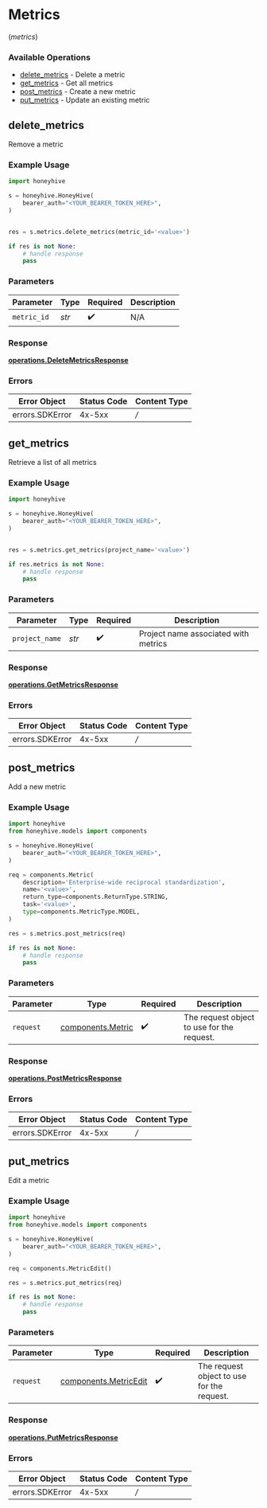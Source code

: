 # Metrics
(*metrics*)

### Available Operations

* [delete_metrics](#delete_metrics) - Delete a metric
* [get_metrics](#get_metrics) - Get all metrics
* [post_metrics](#post_metrics) - Create a new metric
* [put_metrics](#put_metrics) - Update an existing metric

## delete_metrics

Remove a metric

### Example Usage

```python
import honeyhive

s = honeyhive.HoneyHive(
    bearer_auth="<YOUR_BEARER_TOKEN_HERE>",
)


res = s.metrics.delete_metrics(metric_id='<value>')

if res is not None:
    # handle response
    pass

```

### Parameters

| Parameter          | Type               | Required           | Description        |
| ------------------ | ------------------ | ------------------ | ------------------ |
| `metric_id`        | *str*              | :heavy_check_mark: | N/A                |


### Response

**[operations.DeleteMetricsResponse](../../models/operations/deletemetricsresponse.md)**
### Errors

| Error Object    | Status Code     | Content Type    |
| --------------- | --------------- | --------------- |
| errors.SDKError | 4x-5xx          | */*             |

## get_metrics

Retrieve a list of all metrics

### Example Usage

```python
import honeyhive

s = honeyhive.HoneyHive(
    bearer_auth="<YOUR_BEARER_TOKEN_HERE>",
)


res = s.metrics.get_metrics(project_name='<value>')

if res.metrics is not None:
    # handle response
    pass

```

### Parameters

| Parameter                            | Type                                 | Required                             | Description                          |
| ------------------------------------ | ------------------------------------ | ------------------------------------ | ------------------------------------ |
| `project_name`                       | *str*                                | :heavy_check_mark:                   | Project name associated with metrics |


### Response

**[operations.GetMetricsResponse](../../models/operations/getmetricsresponse.md)**
### Errors

| Error Object    | Status Code     | Content Type    |
| --------------- | --------------- | --------------- |
| errors.SDKError | 4x-5xx          | */*             |

## post_metrics

Add a new metric

### Example Usage

```python
import honeyhive
from honeyhive.models import components

s = honeyhive.HoneyHive(
    bearer_auth="<YOUR_BEARER_TOKEN_HERE>",
)

req = components.Metric(
    description='Enterprise-wide reciprocal standardization',
    name='<value>',
    return_type=components.ReturnType.STRING,
    task='<value>',
    type=components.MetricType.MODEL,
)

res = s.metrics.post_metrics(req)

if res is not None:
    # handle response
    pass

```

### Parameters

| Parameter                                              | Type                                                   | Required                                               | Description                                            |
| ------------------------------------------------------ | ------------------------------------------------------ | ------------------------------------------------------ | ------------------------------------------------------ |
| `request`                                              | [components.Metric](../../models/components/metric.md) | :heavy_check_mark:                                     | The request object to use for the request.             |


### Response

**[operations.PostMetricsResponse](../../models/operations/postmetricsresponse.md)**
### Errors

| Error Object    | Status Code     | Content Type    |
| --------------- | --------------- | --------------- |
| errors.SDKError | 4x-5xx          | */*             |

## put_metrics

Edit a metric

### Example Usage

```python
import honeyhive
from honeyhive.models import components

s = honeyhive.HoneyHive(
    bearer_auth="<YOUR_BEARER_TOKEN_HERE>",
)

req = components.MetricEdit()

res = s.metrics.put_metrics(req)

if res is not None:
    # handle response
    pass

```

### Parameters

| Parameter                                                      | Type                                                           | Required                                                       | Description                                                    |
| -------------------------------------------------------------- | -------------------------------------------------------------- | -------------------------------------------------------------- | -------------------------------------------------------------- |
| `request`                                                      | [components.MetricEdit](../../models/components/metricedit.md) | :heavy_check_mark:                                             | The request object to use for the request.                     |


### Response

**[operations.PutMetricsResponse](../../models/operations/putmetricsresponse.md)**
### Errors

| Error Object    | Status Code     | Content Type    |
| --------------- | --------------- | --------------- |
| errors.SDKError | 4x-5xx          | */*             |
